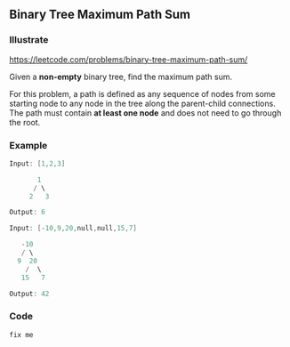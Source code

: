 ## Binary Tree Maximum Path Sum
### Illustrate
<https://leetcode.com/problems/binary-tree-maximum-path-sum/>

Given a **non-empty** binary tree, find the maximum path sum.

For this problem, a path is defined as any sequence of nodes from some starting node to any node in the tree along the parent-child connections. The path must contain **at least one node** and does not need to go through the root.

### Example
```c
Input: [1,2,3]

       1
      / \
     2   3

Output: 6

Input: [-10,9,20,null,null,15,7]

   -10
   / \
  9  20
    /  \
   15   7

Output: 42
```

### Code
```c
fix me
```